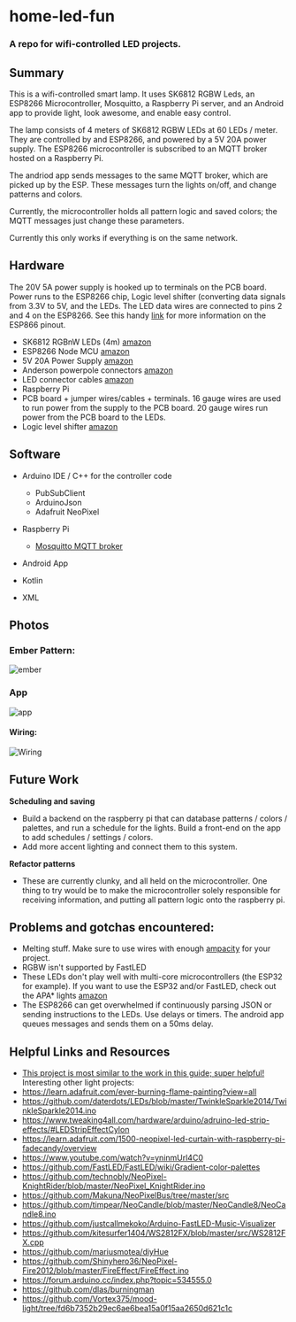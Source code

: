 # home-led-fun
### A repo for wifi-controlled LED projects.

## Summary
This is a wifi-controlled smart lamp. It uses SK6812 RGBW Leds, an ESP8266 Microcontroller, Mosquitto, a Raspberry Pi server, and an Android app to provide light, look awesome, and enable easy control.

The lamp consists of 4 meters of SK6812 RGBW LEDs at 60 LEDs / meter. They are controlled by and ESP8266, and powered by a 5V 20A power supply. 
The ESP8266 microcontroller is subscribed to an MQTT broker hosted on a Raspberry Pi.

The andriod app sends messages to the same MQTT broker, which are picked up by the ESP. These messages turn the lights on/off, and change patterns and colors.

Currently, the microcontroller holds all pattern logic and saved colors; the MQTT messages just change these parameters.

Currently this only works if everything is on the same network.

## Hardware

The 20V 5A power supply is hooked up to terminals on the PCB board. Power runs to the ESP8266 chip, Logic level shifter (converting data signals from 3.3V to 5V, and the LEDs. The LED data wires are connected to pins 2 and 4 on the ESP8266. See this handy [link](https://tttapa.github.io/ESP8266/Chap04%20-%20Microcontroller.html#:~:text=The%20ESP8266%20has%2017%20GPIO,you%20might%20crash%20your%20program.) for more information on the ESP866 pinout.


- SK6812 RGBnW LEDs (4m) [amazon](https://www.amazon.com/BTF-LIGHTING-Individually-Addressable-Flexible-Waterproof/dp/B01MYV70NJ/ref=sxts_sxwds-bia-wc-p13n1_0?cv_ct_cx=sk6812&dchild=1&keywords=sk6812&pd_rd_i=B01MYV70NJ&pd_rd_r=2c7bbf26-571c-4531-883f-67f81f890309&pd_rd_w=qm9wW&pd_rd_wg=sqsCy&pf_rd_p=13bf9bc7-d68d-44c3-9d2e-647020f56802&pf_rd_r=G11ANDVGSYG5QEVVEV9D&psc=1&qid=1596243243&sr=1-1-791c2399-d602-4248-afbb-8a79de2d236f)
- ESP8266 Node MCU [amazon](https://www.amazon.com/HiLetgo-Internet-Development-Wireless-Micropython/dp/B081CSJV2V/ref=sxts_sxwds-bia-wc-p13n1_0?cv_ct_cx=esp8266&dchild=1&keywords=esp8266&pd_rd_i=B081CSJV2V&pd_rd_r=df0316f4-d64e-410d-bd11-792fb500cb8b&pd_rd_w=vRBqz&pd_rd_wg=ZbNRi&pf_rd_p=13bf9bc7-d68d-44c3-9d2e-647020f56802&pf_rd_r=HN8HDFMV68VVR537EFE5&psc=1&qid=1596243380&sr=1-1-791c2399-d602-4248-afbb-8a79de2d236f)
- 5V 20A Power Supply [amazon](https://www.amazon.com/ALITOVE-Transformer-Adapter-Converter-Charger/dp/B06XK2DDW4/ref=sr_1_3?crid=GEL8QTRR5I8O&dchild=1&keywords=5v+20a+power+supply&qid=1596243430&s=electronics&sprefix=5v+20a%2Celectronics%2C228&sr=1-3)
- Anderson powerpole connectors [amazon](https://www.amazon.com/Anderson-Powerpole-Connectors-20-Pair/dp/B00GPRIC8Y/ref=sxts_sxwds-bia-wc-p13n1_0?crid=7SGWY588T1V6&cv_ct_cx=anderson+powerpole+connectors&dchild=1&keywords=anderson+powerpole+connectors&pd_rd_i=B00GPRIC8Y&pd_rd_r=8977b5bc-8ccc-490e-bd36-4c696b1bd3ae&pd_rd_w=B320t&pd_rd_wg=FJsFV&pf_rd_p=13bf9bc7-d68d-44c3-9d2e-647020f56802&pf_rd_r=KQSFMWYAZQPYKFXX3707&psc=1&qid=1596243903&sprefix=anderson+power%2Caps%2C264&sr=1-1-791c2399-d602-4248-afbb-8a79de2d236f)
- LED connector cables [amazon](https://www.amazon.com/gp/product/B082W6F4MQ/ref=ppx_yo_dt_b_search_asin_title?ie=UTF8&psc=1)
- Raspberry Pi
- PCB board + jumper wires/cables + terminals. 16 gauge wires are used to run power from the supply to the PCB board. 20 gauge wires run power from the PCB board to the LEDs. 
- Logic level shifter [amazon](https://www.amazon.com/Adafruit-74LVC245-Breadboard-Friendly-Shifter/dp/B00SK8OC0S/ref=sr_1_2?dchild=1&keywords=adafruit+logic+level+shifter&qid=1596243973&s=electronics&sr=1-2)

## Software
- Arduino IDE / C++ for the controller code
  - PubSubClient
  - ArduinoJson
  - Adafruit NeoPixel
  
- Raspberry Pi 
  - [Mosquitto MQTT broker](https://mosquitto.org/)
 
 - Android App
  - Kotlin
  - XML
  
## Photos
### Ember Pattern:

![ember](https://github.com/smashinashwin/home-led-fun/blob/master/Photos/Ember_gif.gif)


### App 

![app](https://github.com/smashinashwin/home-led-fun/blob/master/Photos/app_gif.gif)


#### Wiring:

![Wiring](https://github.com/smashinashwin/home-led-fun/blob/master/Photos/Wiring.jpg)

## Future Work
**Scheduling and saving**
- Build a backend on the raspberry pi that can database patterns / colors / palettes, and run a schedule for the lights. Build a front-end on the app to add schedules / settings / colors.
- Add more accent lighting and connect them to this system.

**Refactor patterns**
- These are currently clunky, and all held on the microcontroller. One thing to try would be to make the microcontroller solely responsible for receiving information, and putting all pattern logic onto the raspberry pi. 

## Problems and gotchas encountered:
- Melting stuff. Make sure to use wires with enough [ampacity](https://xtronics.com/wiki/Wire-Gauge_Ampacity.html) for your project.
- RGBW isn't supported by FastLED
- These LEDs don't play well with multi-core microcontrollers (the ESP32 for example). If you want to use the ESP32 and/or FastLED, check out the APA* lights [amazon](https://www.amazon.com/gp/product/B078JVS2VG/ref=ppx_yo_dt_b_search_asin_title?ie=UTF8&psc=1)
- The ESP8266 can get overwhelmed if continuously parsing JSON or sending instructions to the LEDs. Use delays or timers. The android app queues messages and sends them on a 50ms delay. 


## Helpful Links and Resources
- [This project is most similar to the work in this guide; super helpful!](https://www.youtube.com/watch?v=9KI36GTgwuQ)
Interesting other light projects:
- https://learn.adafruit.com/ever-burning-flame-painting?view=all
- https://github.com/daterdots/LEDs/blob/master/TwinkleSparkle2014/TwinkleSparkle2014.ino
- https://www.tweaking4all.com/hardware/arduino/adruino-led-strip-effects/#LEDStripEffectCylon
- https://learn.adafruit.com/1500-neopixel-led-curtain-with-raspberry-pi-fadecandy/overview
- https://www.youtube.com/watch?v=yninmUrl4C0
- https://github.com/FastLED/FastLED/wiki/Gradient-color-palettes
- https://github.com/technobly/NeoPixel-KnightRider/blob/master/NeoPixel_KnightRider.ino
- https://github.com/Makuna/NeoPixelBus/tree/master/src 
- https://github.com/timpear/NeoCandle/blob/master/NeoCandle8/NeoCandle8.ino
- https://github.com/justcallmekoko/Arduino-FastLED-Music-Visualizer
- https://github.com/kitesurfer1404/WS2812FX/blob/master/src/WS2812FX.cpp
- https://github.com/mariusmotea/diyHue	
- https://github.com/Shinyhero36/NeoPixel-Fire2012/blob/master/FireEffect/FireEffect.ino
- https://forum.arduino.cc/index.php?topic=534555.0
- https://github.com/dlas/burningman
- https://github.com/Vortex375/mood-light/tree/fd6b7352b29ec6ae6bea15a0f15aa2650d621c1c



